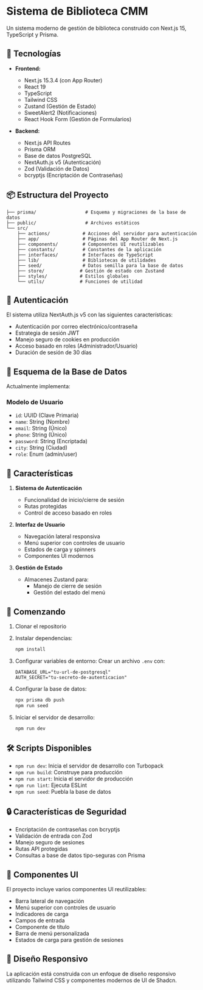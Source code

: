 # Sistema de Biblioteca CMM

Un sistema moderno de gestión de biblioteca construido con Next.js 15, TypeScript y Prisma.

## 🚀 Tecnologías

- **Frontend:**
  - Next.js 15.3.4 (con App Router)
  - React 19
  - TypeScript
  - Tailwind CSS
  - Zustand (Gestión de Estado)
  - SweetAlert2 (Notificaciones)
  - React Hook Form (Gestión de Formularios)

- **Backend:**
  - Next.js API Routes
  - Prisma ORM
  - Base de datos PostgreSQL
  - NextAuth.js v5 (Autenticación)
  - Zod (Validación de Datos)
  - bcryptjs (Encriptación de Contraseñas)

## 📦 Estructura del Proyecto

```
├── prisma/                  # Esquema y migraciones de la base de datos
├── public/                  # Archivos estáticos
└── src/
    ├── actions/            # Acciones del servidor para autenticación
    ├── app/                # Páginas del App Router de Next.js
    ├── components/         # Componentes UI reutilizables
    ├── constants/          # Constantes de la aplicación
    ├── interfaces/         # Interfaces de TypeScript
    ├── lib/                # Bibliotecas de utilidades
    ├── seed/               # Datos semilla para la base de datos
    ├── store/             # Gestión de estado con Zustand
    ├── styles/            # Estilos globales
    └── utils/             # Funciones de utilidad
```

## 🔐 Autenticación

El sistema utiliza NextAuth.js v5 con las siguientes características:
- Autenticación por correo electrónico/contraseña
- Estrategia de sesión JWT
- Manejo seguro de cookies en producción
- Acceso basado en roles (Administrador/Usuario)
- Duración de sesión de 30 días

## 💾 Esquema de la Base de Datos

Actualmente implementa:

### Modelo de Usuario
- `id`: UUID (Clave Primaria)
- `name`: String (Nombre)
- `email`: String (Único)
- `phone`: String (Único)
- `password`: String (Encriptada)
- `city`: String (Ciudad)
- `role`: Enum (admin/user)

## 🎯 Características

1. **Sistema de Autenticación**
   - Funcionalidad de inicio/cierre de sesión
   - Rutas protegidas
   - Control de acceso basado en roles

2. **Interfaz de Usuario**
   - Navegación lateral responsiva
   - Menú superior con controles de usuario
   - Estados de carga y spinners
   - Componentes UI modernos

3. **Gestión de Estado**
   - Almacenes Zustand para:
     - Manejo de cierre de sesión
     - Gestión del estado del menú

## 🚀 Comenzando

1. Clonar el repositorio
2. Instalar dependencias:
   ```bash
   npm install
   ```

3. Configurar variables de entorno:
   Crear un archivo `.env` con:
   ```
   DATABASE_URL="tu-url-de-postgresql"
   AUTH_SECRET="tu-secreto-de-autenticacion"
   ```

4. Configurar la base de datos:
   ```bash
   npx prisma db push
   npm run seed
   ```

5. Iniciar el servidor de desarrollo:
   ```bash
   npm run dev
   ```

## 🛠️ Scripts Disponibles

- `npm run dev`: Inicia el servidor de desarrollo con Turbopack
- `npm run build`: Construye para producción
- `npm run start`: Inicia el servidor de producción
- `npm run lint`: Ejecuta ESLint
- `npm run seed`: Puebla la base de datos

## 🔒 Características de Seguridad

- Encriptación de contraseñas con bcryptjs
- Validación de entrada con Zod
- Manejo seguro de sesiones
- Rutas API protegidas
- Consultas a base de datos tipo-seguras con Prisma

## 🎨 Componentes UI

El proyecto incluye varios componentes UI reutilizables:
- Barra lateral de navegación
- Menú superior con controles de usuario
- Indicadores de carga
- Campos de entrada
- Componente de título
- Barra de menú personalizada
- Estados de carga para gestión de sesiones

## 📱 Diseño Responsivo

La aplicación está construida con un enfoque de diseño responsivo utilizando Tailwind CSS y componentes modernos de UI de Shadcn.